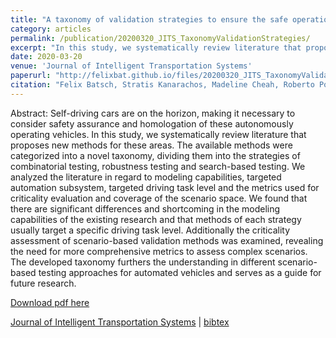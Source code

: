 ```yaml
---
title: "A taxonomy of validation strategies to ensure the safe operation of highly automated vehicles"
category: articles
permalink: /publication/20200320_JITS_TaxonomyValidationStrategies/
excerpt: "In this study, we systematically review literature that proposes new methods for these areas. The available methods were categorized into a novel taxonomy, dividing them into the strategies of combinatorial testing, robustness testing and search-based testing."
date: 2020-03-20
venue: 'Journal of Intelligent Transportation Systems'
paperurl: "http://felixbat.github.io/files/20200320_JITS_TaxonomyValidationStrategies.pdf"
citation: "Felix Batsch, Stratis Kanarachos, Madeline Cheah, Roberto Ponticelli & Mike Blundell (2022) &quot;A taxonomy of validation strategies to ensure the safe operation of highly automated vehicles,&quot; <i>Journal of Intelligent Transportation Systems</i>, 26:1, 14-33, DOI: 10.1080/15472450.2020.1738231"
---
```


Abstract: Self-driving cars are on the horizon, making it necessary to consider safety assurance and homologation of these autonomously operating vehicles. In this study, we systematically review literature that proposes new methods for these areas. The available methods were categorized into a novel taxonomy, dividing them into the strategies of combinatorial testing, robustness testing and search-based testing. We analyzed the literature in regard to modeling capabilities, targeted automation subsystem, targeted driving task level and the metrics used for criticality evaluation and coverage of the scenario space. We found that there are significant differences and shortcoming in the modeling capabilities of the existing research and that methods of each strategy usually target a specific driving task level. Additionally the criticality assessment of scenario-based validation methods was examined, revealing the need for more comprehensive metrics to assess complex scenarios. The developed taxonomy furthers the understanding in different scenario-based testing approaches for automated vehicles and serves as a guide for future research.


[Download pdf here](http://academicpages.github.io/files/20200320_JITS_TaxonomyValidationStrategies.pdf)

[Journal of Intelligent Transportation Systems](https://www.tandfonline.com/doi/full/10.1080/15472450.2020.1738231 "Paper at Taylor&Francis") &#124; [bibtex](/files/20200320_JITS_TaxonomyValidationStrategies.bib "bibtex citation")
